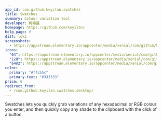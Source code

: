 ```yaml
---
app_id: com.github.keyilan.swatches
title: Swatches
summary: Colour variation tool
developer: 柯禕藍
homepage: https://github.com/keyilan/
help_page: #
dist: loki
screenshots:
  - https://appstream.elementary.io/appcenter/media/xenial/com/github/keyilan.swatches/4694231EC032C16929FC167E8E3CAC20/screenshots/image-1_orig.png
icons:
  "64": https://appstream.elementary.io/appcenter/media/xenial/com/github/keyilan.swatches/4694231EC032C16929FC167E8E3CAC20/icons/64x64/com.github.keyilan.swatches_com.github.keyilan.swatches.png
  "128": https://appstream.elementary.io/appcenter/media/xenial/com/github/keyilan.swatches/4694231EC032C16929FC167E8E3CAC20/icons/128x128/com.github.keyilan.swatches_com.github.keyilan.swatches.png
  "64@2": https://appstream.elementary.io/appcenter/media/xenial/com/github/keyilan.swatches/4694231EC032C16929FC167E8E3CAC20/icons/64x64@2/com.github.keyilan.swatches_com.github.keyilan.swatches.png
color:
  primary: "#ffcb5c"
  primary-text: "#333333"
price: 0
redirect_from:
  - /com.github.keyilan.swatches.desktop/
---
```


<p>Swatches lets you quickly grab variations of any hexadecimal or RGB colour you enter, and then quickly copy any shade to the clipboard with the click of a button.</p>